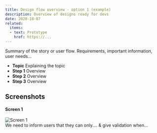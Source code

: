 ```yaml
---
title: Design flow overview - option 1 (example)
description: Overview of designs ready for devs 
date: 2020-10-07
related:
  items:
  - text: Prototype
    href: https://...
---
```



Summary of the story or user flow. Requirements, important information, user needs...

* **Topic** Explaining the topic
* **Step 1** Overview
* **Step 2** Overview
* **Step 3** Overview


## Screenshots

#### Screen 1
<img src="/images/example-post/02-search-results.png" alt="Screen 1">

<div id="account-number-hint" class="govuk-hint">
We need to inform users that they can only.... & give validation when...
 </div>
